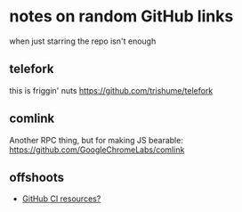 # notes on random GitHub links

when just starring the repo isn't enough

## telefork

this is friggin' nuts https://github.com/trishume/telefork

## comlink

Another RPC thing, but for making JS bearable: https://github.com/GoogleChromeLabs/comlink

## offshoots

- [GitHub CI resources?](07fbccbe-fde2-4dd0-a10b-bea5aadfdc6c.md)
